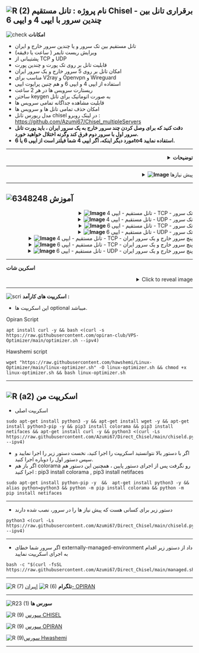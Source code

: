 ![R (2)](https://github.com/Azumi67/PrivateIP-Tunnel/assets/119934376/a064577c-9302-4f43-b3bf-3d4f84245a6f)
نام پروژه : تانل مستقیم Chisel - برقراری تانل بین چندین سرور با ایپی 4 و ایپی 6 
---------------------------------------------------------------

![check](https://github.com/Azumi67/PrivateIP-Tunnel/assets/119934376/13de8d36-dcfe-498b-9d99-440049c0cf14)
**امکانات**


- تانل مستقیم بین تک سرور و یا چندین سرور خارج و ایران
- ویرایش ریست تایمر ( ساعت یا دقیقه)
- پشتیبانی از TCP و UDP
- قابلیت تانل بر روی تک پورت و چندین پورت 
- امکان تانل بر روی 5 سرور خارج و یک سرور ایران
- مناسب برای V2ray و Openvpn و Wireguard
- استفاده از ایپی 4 و ایپی 6 و هم چنین پرایوت ایپی
- ریستارت سرویس ها در هر 2 ساعت
- ساختن keygen به صورت اتوماتیک برای تانل
- قابلیت مشاهده جداگانه تمامی سرویس ها
- امکان حذف تمامی تانل ها و سرویس ها
- مدل ریورس تانل chisel در لینک روبرو : https://github.com/Azumi67/Chisel_multipleServers
- **دقت کنید که برای وصل کردن چند سرور خارج به یک سرور ایران ، باید پورت تانل سرور اول با سرور دوم فرق کند وگرنه اختلال خواهید خورد.**
- **مورد دیگر اینکه، اگر ایپی 4 شما فیلتر است از ایپی 6 یا 6to4 استفاده نمایید.**

---------------------

<div align="right">
  <details>
    <summary><strong>توضیحات</strong></summary>
  

- در این اسکریپت بوسیله تانل Chisel میخواهیم ارتباطی مستقیم را بین یک سرور و یا چندین سرور خارج و ایران، ایجاد کنیم.
- لطفا آموزش نوشتاری را با دقت بخوانید و با آزمون و خطا میتوانید تانل را با موفقیت ایجاد کنید.
- در این تانل پورت پیش فرضی استفاده نشده است
- برای هر سرور خارجی که به سرور ایرانتان میخواهید اضافه کنید؛ باید پورت تانل را متفاوت بذارید.
- خودم تمام روش ها را داخل سرور های مختلف تست کردم و جواب داده . بر روی دبیان 12 و اوبونتو 20 تست شده است.
- اگر از پنل v2ray استفاده میکنید و میخواهید با پرایوت ایپی، تانل را بسازید پس لطفا ایپی پرایوت ها را باز کنید.
- پنل شما در خارج باید نصب شده باشد
- میتوانید ریست تایمر را خودتان به راحتی از طریق اسکریپت به صورت دقیقه یا ساعت ویرایش کنید.
- در آخر هر کانفیگ، ایپی 4 سرور ایران شما با پورت نهایی نمایش داده میشود که با استفاده از آن در کلاینت وایرگارد یا V2ray میتوانید به اینترنت متصل شوید.
  
  </details>
</div>


 ------------------------------------------------------

 <div align="right">
  <details>
    <summary><strong><img src="https://github.com/Azumi67/V2ray_loadbalance_multipleServers/assets/119934376/98d8c2bd-c9d2-4ecf-8db9-246b90e1ef0f" alt="Image"> </strong>پیش نیازها</summary>
  
  
------------------------------------ 

- لطفا سرور اپدیت شده باشه.
- ایپی 4 و 6 را فوروارد کنید و DNS های خود را نتظیم کنید. همه اینکار ها با optimizer انجام میشود.
- میتوانید از اسکریپت اقای [Hwashemi](https://github.com/hawshemi/Linux-Optimizer) و یا [OPIRAN](https://github.com/opiran-club/VPS-Optimizer) هم برای بهینه سازی سرور در صورت تمایل استفاده نمایید.
  </details>
</div>

----------------------------

  
  ![6348248](https://github.com/Azumi67/PrivateIP-Tunnel/assets/119934376/398f8b07-65be-472e-9821-631f7b70f783)
**آموزش**
-

 <div align="right">
  <details>
    <summary><strong><img src="https://github.com/Azumi67/Rathole_reverseTunnel/assets/119934376/fcbbdc62-2de5-48aa-bbdd-e323e96a62b5" alt="Image"> </strong> تانل مستقیم - ایپی 4 - TCP - تک سرور</summary>
  
  
------------------------------------ 


![green-dot-clipart-3](https://github.com/Azumi67/6TO4-PrivateIP/assets/119934376/902a2efa-f48f-4048-bc2a-5be12143bef3) **سرور خارج**

**مسیر : Chisel TCP [IPV4] >> KHAREJ**


 <p align="right">
  <img src="https://github.com/Azumi67/Direct_Chisel/assets/119934376/81e681bf-36c6-4963-86e7-d407bd00fa2c" alt="Image" />
</p>



- نخست سرور خارج را کانفیگ میکنیم
- کانفیگ سرور را با ایپی 4 و بر روی تک سرور میخواهیم انجام دهیم
- ایپی 4 سرور خارج را وارد میکنم.
- پورت تانل را هم 800 قرار میدهم.
----------------------

![green-dot-clipart-3](https://github.com/Azumi67/6TO4-PrivateIP/assets/119934376/902a2efa-f48f-4048-bc2a-5be12143bef3) **سرور ایران** 

**مسیر : Chisel TCP [IPV4] >> IRAN**


<p align="right">
  <img src="https://github.com/Azumi67/Direct_Chisel/assets/119934376/07892a4b-986f-49fa-8f0f-9669f5e79f48" alt="Image" />
</p>

- میخواهیم سرور ایران را کانفیگ کنیم. کانفیگ تک سرور با ایپی 4 را در سرور خارج، انجام دادیم.
- در سرور خارج، من یک کانفیگ با پورت های 8080 دارم پس تعداد کانفیگ را 1 قرار میدم.اگر تعداد پورت بیشتری دارید ، تعداد بیشتری انتخاب کنید.
- ایپی 4 سرور خارج را وارد میکنم.
- پورت تانل را 800 قرار میدم.
- پورت کانفیگ خارج 8080 بود.
- برای ریست تایمر تعداد کانفیگ خود را وارد نمایید. من یک کانفیگ داشتم پس عدد یک را قرار میدم.
- در آخر، ایپی سرور ایرانتان با پورت مورد نظر را مشاهده میکنید. از این ادرس میتوانید در کلاینت V2ray استفاده نمایید.
- ایپی ایران شما به طور مثال در اینجا 91.91.91.91 میباشد.
----------------

  </details>
</div>

 <div align="right">
  <details>
    <summary><strong><img src="https://github.com/Azumi67/Rathole_reverseTunnel/assets/119934376/fcbbdc62-2de5-48aa-bbdd-e323e96a62b5" alt="Image"> </strong> تانل مستقیم - ایپی 4 - UDP - تک سرور</summary>
  
  
------------------------------------ 


![green-dot-clipart-3](https://github.com/Azumi67/6TO4-PrivateIP/assets/119934376/902a2efa-f48f-4048-bc2a-5be12143bef3) **سرور خارج**

**مسیر : Chisel UDP [IPV4] << KHAREJ**



 <p align="right">
  <img src="https://github.com/Azumi67/Direct_Chisel/assets/119934376/8ad6ff25-ed1f-4b01-820f-f1e8a5fff96d" alt="Image" />
</p>



- نخست سرور خارج را کانفیگ میکنیم
- کانفیگ سرور را با ایپی 4 و بر روی تک سرور میخواهیم انجام دهیم
- ایپی 4 سرور خارج را وارد میکنم.
- پورت تانل را هم 800 قرار میدهم.
----------------------

![green-dot-clipart-3](https://github.com/Azumi67/6TO4-PrivateIP/assets/119934376/902a2efa-f48f-4048-bc2a-5be12143bef3) **سرور ایران** 

**مسیر : Chisel UDP [IPV4] << IRAN**



<p align="right">
  <img src="https://github.com/Azumi67/Direct_Chisel/assets/119934376/99ca2a83-2073-4754-adbe-14e4f672704f" alt="Image" />
</p>


- سرور ایران را کانفیگ میکنم. کانفیگ تک سرور با ایپی 4 را در سرور خارج، انجام دادیم.
- در سرور خارج، من یک کانفیگ وایرگارد با پورت 50824 دارم پس تعداد کانفیگ را 1 قرار میدهم.اگر تعداد پورت بیشتری دارید ، تعداد بیشتری انتخاب کنید.
- ایپی 4 سرور خارج را وارد میکنم.
- پورت تانل را 800 قرار میدم.
- پورت کانفیگ خارج من 50824 بود.
- برای ریست تایمر تعداد کانفیگ خود را وارد نمایید. من یک کانفیگ داشتم پس عدد یک را قرار میدم.
- در آخر، ایپی سرور ایرانتان با پورت مورد نظر را مشاهده میکنید. از این ادرس میتوانید در کلاینت وایرگارد استفاده نمایید.
- ایپی ایران شما به طور مثال در اینجا 91.91.91.91 میباشد.
  

----------------

  </details>
</div>

 <div align="right">
  <details>
    <summary><strong><img src="https://github.com/Azumi67/Rathole_reverseTunnel/assets/119934376/fcbbdc62-2de5-48aa-bbdd-e323e96a62b5" alt="Image"> </strong> تانل مستقیم - ایپی 6 - TCP - تک سرور</summary>
  
  
------------------------------------ 


![green-dot-clipart-3](https://github.com/Azumi67/6TO4-PrivateIP/assets/119934376/902a2efa-f48f-4048-bc2a-5be12143bef3) **سرور خارج**

**مسیر : **مسیر : Chisel TCP [IPV6] >> KHAREJ**



 <p align="right">
  <img src="https://github.com/Azumi67/Direct_Chisel/assets/119934376/c1cbc1b7-f29c-479c-ab3c-e84224b433bb" alt="Image" />
</p>



- نخست سرور خارج را کانفیگ میکنیم
- کانفیگ سرور را با ایپی 6 و بر روی تک سرور میخواهیم انجام دهیم
- ایپی 6 سرور خارج را وارد میکنم.
- پورت تانل را هم 443 قرار میدهم.
----------------------

![green-dot-clipart-3](https://github.com/Azumi67/6TO4-PrivateIP/assets/119934376/902a2efa-f48f-4048-bc2a-5be12143bef3) **سرور ایران** 

**مسیر : Chisel TCP [IPV6] >> IRAN**



<p align="right">
  <img src="https://github.com/Azumi67/Direct_Chisel/assets/119934376/d99ed25b-82db-432b-9630-4da684f08dd1" alt="Image" />
</p>


- میخواهیم سرور ایران را کانفیگ کنیم. کانفیگ تک سرور با ایپی 6 را در سرور خارج، انجام دادیم.
- در سرور خارج، من دو کانفیگ با پورت 8080 و 8081 دارم پس تعداد کانفیگ را 2 قرار میدهم.اگر تعداد پورت بیشتری دارید ، تعداد بیشتری انتخاب کنید.
- ایپی 6 سرور خارج را هم وارد میکنم.
- پورت تانل را 443 قرار میدم.
- پورت کانفیگ خارج من 8080 و 8081 بود.
- برای ریست تایمر تعداد کانفیگ خود را وارد نمایید. من دو کانفیگ داشتم پس عدد دو را قرار میدم.
- در آخر، ایپی سرور ایرانتان با پورت مورد نظر را مشاهده میکنید. از این ادرس میتوانید در کلاینت V2rayNG استفاده نمایید.
- ایپی ایران شما به طور مثال در اینجا 91.91.91.91 میباشد.
----------------

  </details>
</div>

 <div align="right">
  <details>
    <summary><strong><img src="https://github.com/Azumi67/Rathole_reverseTunnel/assets/119934376/fcbbdc62-2de5-48aa-bbdd-e323e96a62b5" alt="Image"> </strong>تانل مستقیم - ایپی 6 - UDP - تک سرور</summary>
  
  
------------------------------------ 


![green-dot-clipart-3](https://github.com/Azumi67/6TO4-PrivateIP/assets/119934376/902a2efa-f48f-4048-bc2a-5be12143bef3) **سرور خارج**

**مسیر : **مسیر : Chisel UDP [IPV6] >> KHAREJ**



 <p align="right">
  <img src="https://github.com/Azumi67/Direct_Chisel/assets/119934376/eba3c692-60df-4f16-adbb-ef22b283e234" alt="Image" />
</p>



- نخست سرور خارج را کانفیگ میکنیم
- کانفیگ سرور را با ایپی 6 و بر روی تک سرور میخواهیم انجام دهیم
- ایپی 6 سرور خارج را وارد میکنم.
- پورت تانل را هم 443 قرار میدهم.
----------------------

![green-dot-clipart-3](https://github.com/Azumi67/6TO4-PrivateIP/assets/119934376/902a2efa-f48f-4048-bc2a-5be12143bef3) **سرور ایران** 

**مسیر : Chisel UDP [IPV6] >> IRAN**



<p align="right">
  <img src="https://github.com/Azumi67/Direct_Chisel/assets/119934376/89977020-145b-4f3f-8521-f1981c089384" alt="Image" />
</p>


- میخواهم سرور ایران را کانفیگ کنم. کانفیگ تک سرور با ایپی 6 را در سرور خارج، انجام دادیم.
- در سرور خارج، من یک کانفیگ وایرگارد با پورت 50824 دارم پس تعداد کانفیگ را 1 قرار میدهم.اگر تعداد پورت بیشتری دارید ، تعداد بیشتری انتخاب کنید.
- ایپی 6 سرور خارج را هم وارد میکنم.
- پورت تانل را 443 قرار میدم.
- پورت کانفیگ خارج من 50824 بود.
- برای ریست تایمر تعداد کانفیگ خود را وارد نمایید. من 1 کانفیگ داشتم پس عدد 1 را قرار میدم.
- در آخر، ایپی سرور ایرانتان با پورت مورد نظر را مشاهده میکنید. از این ادرس میتوانید در کلاینت وایرگارد استفاده نمایید.
- ایپی ایران شما به طور مثال در اینجا 91.91.91.91 میباشد.
- خب کانفیگ های تک سرور را به پایان رساندیم.
----------------

  </details>
</div>

 <div align="right">
  <details>
    <summary><strong><img src="https://github.com/Azumi67/Rathole_reverseTunnel/assets/119934376/fcbbdc62-2de5-48aa-bbdd-e323e96a62b5" alt="Image"> </strong> تانل مستقیم - ایپی 4 - TCP - پنچ سرور خارج و یک سرور ایران</summary>
  
  
------------------------------------ 


![green-dot-clipart-3](https://github.com/Azumi67/6TO4-PrivateIP/assets/119934376/902a2efa-f48f-4048-bc2a-5be12143bef3) **سرور خارج اول**

**مسیر : Chisel TCP [IPV4] [5] Kharej [1] IRAN >> KHAREJ 1**



 <p align="right">
  <img src="https://github.com/Azumi67/Direct_Chisel/assets/119934376/abea892d-62c4-4398-94e4-5b5c45c4263e" alt="Image" />
</p>


- من 2 سرور خارج و یک سرور ایران دارم و میخواهم از ایپی 4 و TCP استفاده کنم.
- نخست سرور خارج اول را کانفیگ میکنم پس گزینه 1 را انتخاب میکنم تا کانفیگ سرور خارج را آغاز کنم.
- دقت نمایید برای هر سرور خارج که اضافه میکنید باید پورت تانل هم فرق کند.
- ایپی 4 سرور خارج اول را وارد میکنم.
- پورت تانل را هم برای سرور اول 800 قرار میدهم.
----------------------

![green-dot-clipart-3](https://github.com/Azumi67/6TO4-PrivateIP/assets/119934376/902a2efa-f48f-4048-bc2a-5be12143bef3) **سرور خارج دوم** 

**مسیر : Chisel TCP [IPV4] [5] Kharej [1] IRAN >> Kharej 2**



<p align="right">
  <img src="https://github.com/Azumi67/Direct_Chisel/assets/119934376/03d73bb6-05c8-4f55-9ceb-163af4f8780e" alt="Image" />
</p>


- سرور دوم خارج را کانفیگ میکنم، پس گرینه دوم را انتخاب میکنم.
-  در این کانفیگ من 2 سرور خارج و 1 سرور ایران داشتم و میخواهم از ایپی 4 و TCP استفاده کنم.
- ایپی 4 سرور خارج دوم را وارد میکنم.
- پورت تانل برای سرور دوم را 801 قرار میدم.


------------------

![green-dot-clipart-3](https://github.com/Azumi67/6TO4-PrivateIP/assets/119934376/902a2efa-f48f-4048-bc2a-5be12143bef3) **سرور ایران** 

**مسیر : Chisel TCP [IPV4] [5] Kharej [1] IRAN >> IRAN**



<p align="right">
  <img src="https://github.com/Azumi67/Direct_Chisel/assets/119934376/d96a8d4d-c383-44d4-973e-4d6058638126" alt="Image" />
</p>


- سرور ایران را کانفیگ میکنم، پس گرینه 6 را انتخاب میکنم.
- در این کانفیگ من 2 سرور خارج و 1 سرور ایران داشتم و میخواهم از ایپی 4 و TCP استفاده کنم.
- پورت های کنفیگ های من برای سرور خارج اول 8080 و 8081 و برای سرور خارج دوم ، 8082 و 8083 میباشد
- نخست از ما سوال میشود که برای ریست تایمر چه تعداد سرور و چه تعداد کانفیگ دارم. من 2 عدد سرور خارج و 2 عدد کانفیگ دارم پس این مقادیر را وارد میکنم
- سپس دوباره از ما میپرسد که چه تعداد سرور خارج داریم. این پرسش برای کانفیگ خود سرور میباشد و ربطی به ریست تایمر ندارد.من 2 عدد سرور خارج دارم
- برای سرور اول خارج از من میپرسد که چه تعداد کانفیگ دارم. من 2 عدد کانفیگ با پورت های 8080 و 8081 دارم. پس عدد 2 را وارد میکنم
- سپس ایپی 4 سرور اول خارج را وارد میکنم
- پورت کانفیگ اول 8080 بود پس ان را وارد میکنم
- پورت تانل را 800 قرار داده بودیم. پس ان را وارد میکنم
- پورت کانفیگ دوم 8081 بود. این هم وارد میکنم و پورت تانل هم برای سرور اول 800 بود.
- حالا نوبت کانفیگ سرور دوم میباشد.
- تعداد کانفیگ من در سرور دوم خارج، 2 تا پورت 8082 و 8083 بود. پس عدد 2 را وارد میکنم
- ایپی 4 سرور دوم خارج را وارد میکنم
- پورت کانفیگ اول برای سرور دوم خارج ، 8082 بود پس ان را وارد میکنم . 
- پورت کانفیگ دوم برای سرور دوم خارج ، 8083 بود .
- پورت تانل سرور دوم خارج هم که 801 بود
- خب کار تمام شد. اگر کمی سخت بود دوباره اموزش را بخوانید و ازمون و خطا کنید.
- در آخر، ایپی سرور ایرانتان با پورت مورد نظر را مشاهده میکنید. از این ادرس میتوانید در کلاینت V2rayng استفاده نمایید.
- ایپی ایران شما به طور مثال در اینجا 91.91.91.91 میباشد.
----------------

  </details>
</div>

 <div align="right">
  <details>
    <summary><strong><img src="https://github.com/Azumi67/Rathole_reverseTunnel/assets/119934376/fcbbdc62-2de5-48aa-bbdd-e323e96a62b5" alt="Image"> </strong> تانل مستقیم - ایپی 6 - TCP - پنچ سرور خارج و یک سرور ایران</summary>
  
  
------------------------------------ 


![green-dot-clipart-3](https://github.com/Azumi67/6TO4-PrivateIP/assets/119934376/902a2efa-f48f-4048-bc2a-5be12143bef3) **سرور خارج اول**

**مسیر : Chisel TCP [IPV6] [5] Kharej [1] IRAN >> KHAREJ 1**



 <p align="right">
  <img src="https://github.com/Azumi67/Direct_Chisel/assets/119934376/d65bdbda-fc00-45b4-8afd-2915a09e74a3" alt="Image" />
</p>


- من 2 سرور خارج و یک سرور ایران دارم و میخواهم از ایپی 6 و TCP استفاده کنم.
- نخست سرور خارج اول را کانفیگ میکنم پس گزینه 1 را انتخاب میکنم تا کانفیگ سرور خارج را آغاز کنم.
- دقت نمایید برای هر سرور خارج که اضافه میکنید باید پورت تانل هم فرق کند.
- ایپی 6 سرور خارج اول را وارد میکنم.
- پورت تانل را هم برای سرور اول خارج 800 قرار میدهم.
----------------------

![green-dot-clipart-3](https://github.com/Azumi67/6TO4-PrivateIP/assets/119934376/902a2efa-f48f-4048-bc2a-5be12143bef3) **سرور خارج دوم** 

**مسیر : Chisel TCP [IPV6] [5] Kharej [1] IRAN >> Kharej 2**



<p align="right">
  <img src="https://github.com/Azumi67/Direct_Chisel/assets/119934376/28e2af31-3e3b-44ef-a833-828ff0f4a950" alt="Image" />
</p>


- سرور دوم خارج را کانفیگ میکنم، پس گرینه دوم را انتخاب میکنم.
-  در این کانفیگ من 2 سرور خارج و 1 سرور ایران داشتم و میخواهم از ایپی 6 و TCP استفاده کنم.
- ایپی 6 سرور خارج دوم را وارد میکنم.
- پورت تانل برای سرور دوم را 801 قرار میدم.


------------------

![green-dot-clipart-3](https://github.com/Azumi67/6TO4-PrivateIP/assets/119934376/902a2efa-f48f-4048-bc2a-5be12143bef3) **سرور ایران** 

**مسیر : Chisel TCP [IPV6] [5] Kharej [1] IRAN >> IRAN**



<p align="right">
  <img src="https://github.com/Azumi67/Direct_Chisel/assets/119934376/79ecf633-6876-47c5-8cff-40820239f622" alt="Image" />
</p>


- سرور ایران را کانفیگ میکنم، پس گرینه 6 را انتخاب میکنم.
- در این کانفیگ من 2 سرور خارج و 1 سرور ایران داشتم و میخواهم از ایپی 6 و TCP استفاده کنم.
- پورت های کنفیگ های من برای سرور خارج اول 8080  و برای سرور خارج دوم ، 8082  میباشد
- نخست از ما سوال میشود که برای ریست تایمر چه تعداد سرور و چه تعداد کانفیگ دارم. من 2 عدد سرور خارج و 1 عدد کانفیگ دارم پس این مقادیر را وارد میکنم
- سپس دوباره از ما میپرسد که چه تعداد سرور خارج داریم. این پرسش برای کانفیگ خود سرور میباشد و ربطی به ریست تایمر ندارد. من 2 عدد سرور خارج دارم
- برای سرور اول خارج از من میپرسد که چه تعداد کانفیگ دارم. من 1 عدد کانفیگ با پورت های 8080  دارم. پس عدد 1 را وارد میکنم
- سپس ایپی 6 سرور اول خارج را وارد میکنم
- پورت کانفیگ اول 8080 بود پس ان را وارد میکنم
- پورت تانل را 800 قرار داده بودیم. پس ان را وارد میکنم
- حالا نوبت کانفیگ سرور دوم میباشد.
- تعداد کانفیگ من در سرور دوم خارج، 1 پورت 8082 بود. پس عدد 1 را وارد میکنم
- ایپی 6 سرور دوم خارج را وارد میکنم
- پورت کانفیگ اول برای سرور دوم خارج ، 8082 بود پس ان را وارد میکنم . 
- پورت تانل سرور دوم خارج هم که 801 بود
- خب کار تمام شد. اگر کمی سخت بود دوباره اموزش را بخوانید و ازمون و خطا کنید.
- در آخر، ایپی سرور ایرانتان با پورت مورد نظر را مشاهده میکنید. از این ادرس میتوانید در کلاینت V2rayng استفاده نمایید.
- ایپی ایران شما به طور مثال در اینجا 91.91.91.91 میباشد.
----------------

  </details>
</div>

 <div align="right">
  <details>
    <summary><strong><img src="https://github.com/Azumi67/Rathole_reverseTunnel/assets/119934376/fcbbdc62-2de5-48aa-bbdd-e323e96a62b5" alt="Image"> </strong> تانل مستقیم - ایپی 6 - UDP - پنچ سرور خارج و یک سرور ایران</summary>
  
  
------------------------------------ 


![green-dot-clipart-3](https://github.com/Azumi67/6TO4-PrivateIP/assets/119934376/902a2efa-f48f-4048-bc2a-5be12143bef3) **سرور خارج اول**

**مسیر : Chisel UDP [IPV6] [5] Kharej [1] IRAN >> KHAREJ 1**



 <p align="right">
  <img src="https://github.com/Azumi67/Direct_Chisel/assets/119934376/7ec30395-63bd-4629-8641-25c2f61252a7" alt="Image" />
</p>


- من 1 سرور خارج و یک سرور ایران دارم و میخواهم از ایپی 6 و UDP استفاده کنم.
- نخست سرور خارج را کانفیگ میکنیم پس گزینه 1 را انتخاب میکنم تا کانفیگ سرور خارج را آغاز کنم. 
- ایپی 6 سرور خارج را وارد میکنم.
- پورت تانل را هم 800 قرار میدهم.
----------------------

![green-dot-clipart-3](https://github.com/Azumi67/6TO4-PrivateIP/assets/119934376/902a2efa-f48f-4048-bc2a-5be12143bef3) **سرور ایران** 

**مسیر : Chisel UDP [IPV6] [5] Kharej [1] IRAN >> IRAN**



<p align="right">
  <img src="https://github.com/Azumi67/Direct_Chisel/assets/119934376/cee51f71-e755-4d97-862a-e3b692e3f7be" alt="Image" />
</p>


- سرور ایران را کانفیگ میکنم، پس گرینه 6 را انتخاب میکنم.
- در این کانفیگ من 1 سرور خارج و 1 سرور ایران داشتم و میخواهم از ایپی 6 و UDP استفاده کنم.
- در سرور خارج ، من یک کانفیگ وایرگارد با پورت 50824 دارم پس تعداد کانفیگ را 1 قرار میدهم.اگر تعداد پورت بیشتری دارید ، تعداد بیشتری انتخاب کنید.
- نخست از ما سوال میشود که برای ریست تایمر چه تعداد سرور و چه تعداد کانفیگ دارم. من 1 عدد سرور خارج و 1 عدد کانفیگ دارم پس این مقادیر را وارد میکنم
- سپس دوباره از ما میپرسد که چه تعداد سرور خارج داریم. این پرسش برای کانفیگ خود سرور میباشد و ربطی به ریست تایمر ندارد. من 1 عدد سرور خارج دارم
- ایپی 6 سرور خارج را وارد میکنم.
- پورت کانفیگ اول 50824 بود پس ان را وارد میکنم
- پورت تانل را 800 قرار داده بودیم. پس ان را وارد میکنم
- در آخر، ایپی سرور ایرانتان با پورت مورد نظر را مشاهده میکنید. از این ادرس میتوانید در کلاینت Wireguard استفاده نمایید.
- ایپی ایران شما به طور مثال در اینجا 91.91.91.91 میباشد.

  </details>
</div>

------------------
**اسکرین شات**

<details>
  <summary align="right">Click to reveal image</summary>
  
  <p align="right">
    <img src="https://github.com/Azumi67/Chisel_multipleServers/assets/119934376/e0198041-a57a-4a15-8a9c-73cd42576391" alt="menu screen" />
  </p>
</details>


------------------------------------------
![scri](https://github.com/Azumi67/FRP-V2ray-Loadbalance/assets/119934376/cbfb72ac-eff1-46df-b5e5-a3930a4a6651)
**اسکریپت های کارآمد :**
- این اسکریپت ها optional میباشد.


 
 Opiran Script
```
apt install curl -y && bash <(curl -s https://raw.githubusercontent.com/opiran-club/VPS-Optimizer/main/optimizer.sh --ipv4)
```

Hawshemi script

```
wget "https://raw.githubusercontent.com/hawshemi/Linux-Optimizer/main/linux-optimizer.sh" -O linux-optimizer.sh && chmod +x linux-optimizer.sh && bash linux-optimizer.sh
```

-----------------------------------------------------
![R (a2)](https://github.com/Azumi67/PrivateIP-Tunnel/assets/119934376/716fd45e-635c-4796-b8cf-856024e5b2b2)
**اسکریپت من**
----------------

- اسکریپت اصلی
```
sudo apt-get install python3 -y && apt-get install wget -y && apt-get install python3-pip -y && pip3 install colorama && pip3 install netifaces && apt-get install curl -y && python3 <(curl -Ls https://raw.githubusercontent.com/Azumi67/Direct_Chisel/main/chiseld.py --ipv4)
```

- اگر با دستور بالا نتوانستید اسکریپت را اجرا کنید، نخست دستور زیر را اجرا نمایید و سپس دستور اول را دوباره اجرا کنید.
- اگر باز هم colorama رو نگرفت پس از اجرای دستور پایین ، همچنین این دستور هم اجرا کنید : pip3 install colorama , pip3 install netifaces

```
sudo apt-get install python-pip -y  &&  apt-get install python3 -y && alias python=python3 && python -m pip install colorama && python -m pip install netifaces
```

--------------------------------------

- دستور زیر برای کسانی هست که پیش نیاز ها را در سرور، نصب شده دارند
 
```
python3 <(curl -Ls https://raw.githubusercontent.com/Azumi67/Direct_Chisel/main/chiseld.py --ipv4)
```
--------------------------------------

- اگر سرور شما خطای externally-managed-environment داد از دستور زیر اقدام به اجرای اسکریپت نمایید
 
```
bash -c "$(curl -fsSL https://raw.githubusercontent.com/Azumi67/Direct_Chisel/main/managed.sh)"	
```

---------------------------------------------
![R (7)](https://github.com/Azumi67/PrivateIP-Tunnel/assets/119934376/42c09cbb-2690-4343-963a-5deca12218c1)
**تلگرام** 
![R (6)](https://github.com/Azumi67/FRP-V2ray-Loadbalance/assets/119934376/f81bf6e1-cfed-4e24-b944-236f5c0b15d3) [اپیران- OPIRAN](https://t.me/OPIranClubb)

---------------------------------
![R23 (1)](https://github.com/Azumi67/FRP-V2ray-Loadbalance/assets/119934376/18d12405-d354-48ac-9084-fff98d61d91c)
**سورس ها**


![R (9)](https://github.com/Azumi67/FRP-V2ray-Loadbalance/assets/119934376/33388f7b-f1ab-4847-9e9b-e8b39d75deaa) [سورس  CHISEL](https://github.com/jpillora/chisel)

![R (9)](https://github.com/Azumi67/FRP-V2ray-Loadbalance/assets/119934376/33388f7b-f1ab-4847-9e9b-e8b39d75deaa) [سورس  OPIRAN](https://github.com/opiran-club)

![R (9)](https://github.com/Azumi67/6TO4-GRE-IPIP-SIT/assets/119934376/4758a7da-ab54-4a0a-a5a6-5f895092f527)[سورس  Hwashemi](https://github.com/hawshemi/Linux-Optimizer)



-----------------------------------------------------


